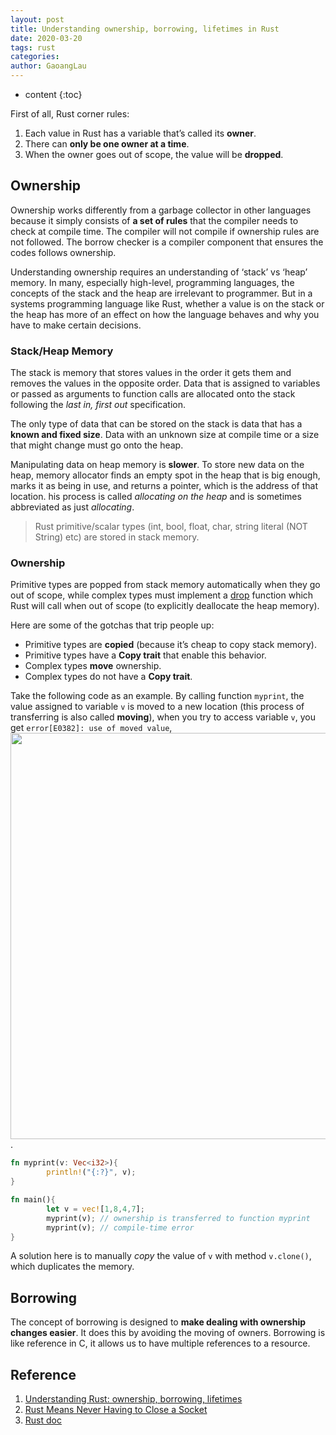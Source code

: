 ```yaml
---
layout: post
title: Understanding ownership, borrowing, lifetimes in Rust
date: 2020-03-20
tags: rust
categories: 
author: GaoangLau
---
```

* content
{:toc}


First of all, Rust corner rules: 



1. Each value in Rust has a variable that’s called its **owner**.
2. There can **only be one owner at a time**.
3. When the owner goes out of scope, the value will be **dropped**.

## Ownership 
Ownership works differently from a garbage collector in other languages because it simply consists of **a set of rules** that the compiler needs to check at compile time. The compiler will not compile if ownership rules are not followed. The borrow checker is a compiler component that ensures the codes follows ownership. 

Understanding ownership requires an understanding of ‘stack’ vs ‘heap’ memory. In many, especially high-level, programming languages, the concepts of the stack and the heap are irrelevant to programmer. But in a systems programming language like Rust, whether a value is on the stack or the heap has more of an effect on how the language behaves and why you have to make certain decisions. 

### Stack/Heap Memory
The stack is memory that stores values in the order it gets them and removes the values in the opposite order. Data that is assigned to variables or passed as arguments to function calls are allocated onto the stack following the *last in, first out* specification.

The only type of data that can be stored on the stack is data that has a **known and fixed size**. Data with an unknown size at compile time or a size that might change must go onto the heap.

Manipulating data on heap memory is **slower**. To store new data on the heap, memory allocator finds an empty spot in the heap that is big enough, marks it as being in use, and returns a pointer, which is the address of that location. his process is called *allocating on the heap* and is sometimes abbreviated as just *allocating*.

> Rust primitive/scalar types (int, bool, float, char, string literal (NOT String) etc) are stored in stack memory.

### Ownership
Primitive types are popped from stack memory automatically when they go out of scope, while complex types must implement a [drop](https://doc.rust-lang.org/std/mem/fn.drop.html) function which Rust will call when out of scope (to explicitly deallocate the heap memory).

Here are some of the gotchas that trip people up:

- Primitive types are **copied** (because it’s cheap to copy stack memory).
- Primitive types have a **Copy trait** that enable this behavior.
- Complex types **move** ownership.
- Complex types do not have a **Copy trait**.

Take the following code as an example. By calling function `myprint`, the value assigned to variable `v` is moved to a new location (this process of transferring is also called **moving**), when you try to access variable `v`, you get `error[E0382]: use of moved value`, <img class='center' src="{{site.baseurl}}/images/2020/error.e0382_rounded.png" width="650">.

```rust
fn myprint(v: Vec<i32>){
        println!("{:?}", v);
}

fn main(){
        let v = vec![1,8,4,7];
        myprint(v); // ownership is transferred to function myprint
        myprint(v); // compile-time error
}
```
A solution here is to manually *copy* the value of `v` with method `v.clone()`, which duplicates the memory.

## Borrowing
The concept of borrowing is designed to **make dealing with ownership changes easier**. It does this by avoiding the moving of owners. Borrowing is like reference in C, it allows us to have multiple references to a resource.


## Reference 
1. [Understanding Rust: ownership, borrowing, lifetimes](https://medium.com/@bugaevc/understanding-rust-ownership-borrowing-lifetimes-ff9ee9f79a9c)
2. [Rust Means Never Having to Close a Socket](https://blog.skylight.io/rust-means-never-having-to-close-a-socket/)
3. [Rust doc](https://doc.rust-lang.org/1.8.0/book/ownership.html)










